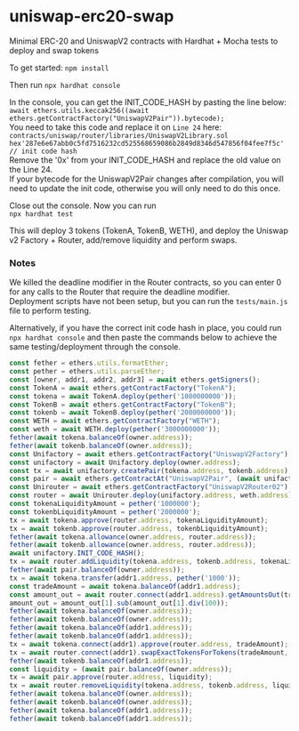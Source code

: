 # uniswap-erc20-swap
 Minimal ERC-20 and UniswapV2 contracts with Hardhat + Mocha tests to deploy and swap tokens

To get started:
```npm install```

Then run
```npx hardhat console```   

In the console, you can get the INIT_CODE_HASH by pasting the line below:    
```await ethers.utils.keccak256((await ethers.getContractFactory("UniswapV2Pair")).bytecode);```    
You need to take this code and replace it on ```Line 24``` here:   
 ```contracts/uniswap/router/libraries/UniswapV2Library.sol```   
```hex'287e6e67abb0c5fd7516232cd525568659086b2849d8346d547856f04fee7f5c' // init code hash```   
Remove the '0x' from your INIT_CODE_HASH and replace the old value on the Line 24.    
If your bytecode for the UniswapV2Pair changes after compilation, you will need to update the init code, otherwise you will only need to do this once. 

Close out the console.
Now you can run   
```npx hardhat test```   

This will deploy 3 tokens (TokenA, TokenB, WETH), and deploy the Uniswap v2 Factory + Router, add/remove liquidity and perform swaps. 

### Notes
We killed the deadline modifier in the Router contracts, so you can enter 0 for any calls to the Router that require the deadline modifier.   
Deployment scripts have not been setup, but you can run the ```tests/main.js``` file to perform testing. 

Alternatively, if you have the correct init code hash in place, you could run ```npx hardhat console```  and then paste the commands below to achieve the same testing/deployment through the console. 
```javascript
const fether = ethers.utils.formatEther;
const pether = ethers.utils.parseEther;
const [owner, addr1, addr2, addr3] = await ethers.getSigners();
const TokenA = await ethers.getContractFactory("TokenA");
const tokena = await TokenA.deploy(pether('1000000000'));
const TokenB = await ethers.getContractFactory("TokenB");
const tokenb = await TokenB.deploy(pether('2000000000'));
const WETH = await ethers.getContractFactory("WETH");
const weth = await WETH.deploy(pether('3000000000'));
fether(await tokena.balanceOf(owner.address));
fether(await tokenb.balanceOf(owner.address));
const Unifactory = await ethers.getContractFactory("UniswapV2Factory");
const unifactory = await Unifactory.deploy(owner.address);
const tx = await unifactory.createPair(tokena.address, tokenb.address);
const pair = await ethers.getContractAt("UniswapV2Pair", (await unifactory.getPair(tokena.address, tokenb.address)));
const Unirouter = await ethers.getContractFactory("UniswapV2Router02");
const router = await Unirouter.deploy(unifactory.address, weth.address);
const tokenaLiquidityAmount = pether('1000000');
const tokenbLiquidityAmount = pether('2000000');
tx = await tokena.approve(router.address, tokenaLiquidityAmount);
tx = await tokenb.approve(router.address, tokenbLiquidityAmount);
fether(await tokena.allowance(owner.address, router.address));
fether(await tokenb.allowance(owner.address, router.address));
await unifactory.INIT_CODE_HASH();
tx = await router.addLiquidity(tokena.address, tokenb.address, tokenaLiquidityAmount, tokenbLiquidityAmount, tokenaLiquidityAmount, tokenbLiquidityAmount, owner.address, 0);
fether(await pair.balanceOf(owner.address));
tx = await tokena.transfer(addr1.address, pether('1000'));
const tradeAmount = await tokena.balanceOf(addr1.address);
const amount_out = await router.connect(addr1.address).getAmountsOut(tradeAmount, [tokena.address, tokenb.address]);
amount_out = amount_out[1].sub(amount_out[1].div(100));
fether(await tokena.balanceOf(owner.address));
fether(await tokenb.balanceOf(owner.address));
fether(await tokena.balanceOf(addr1.address));
fether(await tokenb.balanceOf(addr1.address));
tx = await tokena.connect(addr1).approve(router.address, tradeAmount);
tx = await router.connect(addr1).swapExactTokensForTokens(tradeAmount, amount_out, [tokena.address, tokenb.address], addr1.address, 0);
fether(await tokenb.balanceOf(addr1.address));
const liquidity = (await pair.balanceOf(owner.address));
tx = await pair.approve(router.address, liquidity);
tx = await router.removeLiquidity(tokena.address, tokenb.address, liquidity, 0, 0, owner.address, 0);
fether(await tokena.balanceOf(owner.address));
fether(await tokenb.balanceOf(owner.address));
fether(await tokena.balanceOf(addr1.address));
fether(await tokenb.balanceOf(addr1.address));
```
